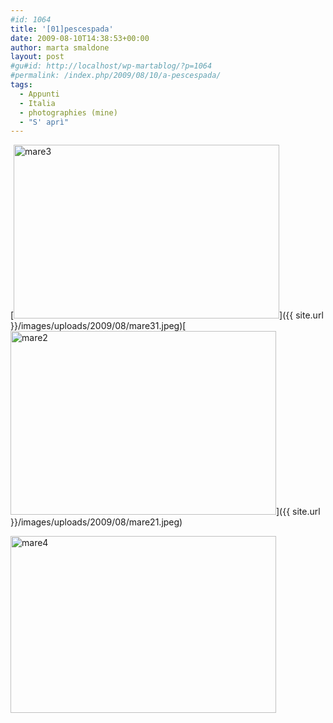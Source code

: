```yaml
---
#id: 1064
title: '[01]pescespada'
date: 2009-08-10T14:38:53+00:00
author: marta smaldone
layout: post
#gu#id: http://localhost/wp-martablog/?p=1064
#permalink: /index.php/2009/08/10/a-pescespada/
tags:
  - Appunti
  - Italia
  - photographies (mine)
  - "S' aprì"
---
```

[<img class="aligncenter size-full wp-image-1981" title="mare3" src="{{ site.url }}/images/uploads/2009/08/mare31.jpeg" alt="mare3" width="425" height="278" srcset="{{ site.url }}/images/uploads/2009/08/mare31.jpeg 425w, {{ site.url }}/images/uploads/2009/08/mare31-300x196.jpeg 300w" sizes="(max-width: 425px) 100vw, 425px" />]({{ site.url }}/images/uploads/2009/08/mare31.jpeg)[<img class="aligncenter size-full wp-image-1982" title="mare2" src="{{ site.url }}/images/uploads/2009/08/mare21.jpeg" alt="mare2" width="425" height="294" srcset="{{ site.url }}/images/uploads/2009/08/mare21.jpeg 425w, {{ site.url }}/images/uploads/2009/08/mare21-300x208.jpeg 300w" sizes="(max-width: 425px) 100vw, 425px" />]({{ site.url }}/images/uploads/2009/08/mare21.jpeg)

<p style="text-align: center;">
  <p>
    <a href="{{ site.url }}/images/uploads/2009/08/mare41.jpeg"><img class="aligncenter size-full wp-image-1980" title="mare4" src="{{ site.url }}/images/uploads/2009/08/mare41.jpeg" alt="mare4" width="425" height="283" srcset="{{ site.url }}/images/uploads/2009/08/mare41.jpeg 425w, {{ site.url }}/images/uploads/2009/08/mare41-300x200.jpeg 300w" sizes="(max-width: 425px) 100vw, 425px" /></a>
  </p>
  
  <p style="text-align: center;">
    <p style="text-align: center;">